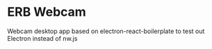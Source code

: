 # ERB Webcam

Webcam desktop app based on electron-react-boilerplate to test out Electron instead of nw.js
